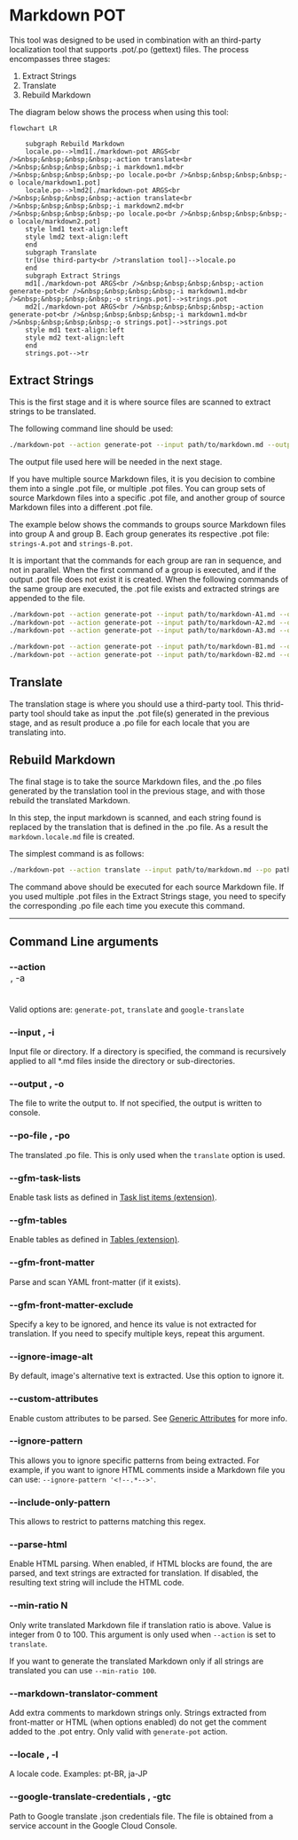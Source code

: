# Markdown POT

This tool was designed to be used in combination with an third-party localization tool that supports .pot/.po (gettext) files.
The process encompasses three stages:

1. Extract Strings
1. Translate
1. Rebuild Markdown

The diagram below shows the process when using this tool:

```mermaid
flowchart LR
   
    subgraph Rebuild Markdown
    locale.po-->lmd1[./markdown-pot ARGS<br />&nbsp;&nbsp;&nbsp;&nbsp;-action translate<br />&nbsp;&nbsp;&nbsp;&nbsp;-i markdown1.md<br />&nbsp;&nbsp;&nbsp;&nbsp;-po locale.po<br />&nbsp;&nbsp;&nbsp;&nbsp;-o locale/markdown1.pot]
    locale.po-->lmd2[./markdown-pot ARGS<br />&nbsp;&nbsp;&nbsp;&nbsp;-action translate<br />&nbsp;&nbsp;&nbsp;&nbsp;-i markdown2.md<br />&nbsp;&nbsp;&nbsp;&nbsp;-po locale.po<br />&nbsp;&nbsp;&nbsp;&nbsp;-o locale/markdown2.pot]
    style lmd1 text-align:left
    style lmd2 text-align:left
    end
    subgraph Translate
    tr[Use third-party<br />translation tool]-->locale.po
    end
    subgraph Extract Strings
    md1[./markdown-pot ARGS<br />&nbsp;&nbsp;&nbsp;&nbsp;-action generate-pot<br />&nbsp;&nbsp;&nbsp;&nbsp;-i markdown1.md<br />&nbsp;&nbsp;&nbsp;&nbsp;-o strings.pot]-->strings.pot
    md2[./markdown-pot ARGS<br />&nbsp;&nbsp;&nbsp;&nbsp;-action generate-pot<br />&nbsp;&nbsp;&nbsp;&nbsp;-i markdown1.md<br />&nbsp;&nbsp;&nbsp;&nbsp;-o strings.pot]-->strings.pot
    style md1 text-align:left
    style md2 text-align:left
    end
    strings.pot-->tr
```

## Extract Strings

This is the first stage and it is where source files are scanned to extract strings to be translated.

The following command line should be used:

```bash
./markdown-pot --action generate-pot --input path/to/markdown.md --output path/to/strings.pot
```

The output file used here will be needed in the next stage.

If you have multiple source Markdown files, it is you decision to combine them into a single .pot file, or multiple .pot files.
You can group sets of source Markdown files into a specific .pot file, and another group of source Markdown files into a different .pot file.

The example below shows the commands to groups source Markdown files into group A and group B.
Each group generates its respective .pot file: `strings-A.pot` and `strings-B.pot`.

It is important that the commands for each group are ran in sequence, and not in parallel.
When the first command of a group is executed, and if the output .pot file does not exist it is created.
When the following commands of the same group are executed, the .pot file exists and extracted strings are appended to the file.

```bash
./markdown-pot --action generate-pot --input path/to/markdown-A1.md --output path/to/strings-A.pot
./markdown-pot --action generate-pot --input path/to/markdown-A2.md --output path/to/strings-A.pot
./markdown-pot --action generate-pot --input path/to/markdown-A3.md --output path/to/strings-A.pot

./markdown-pot --action generate-pot --input path/to/markdown-B1.md --output path/to/strings-B.pot
./markdown-pot --action generate-pot --input path/to/markdown-B2.md --output path/to/strings-B.pot
```

## Translate

The translation stage is where you should use a third-party tool.
This thrid-party tool should take as input the .pot file(s) generated in the previous stage, and as result produce a .po file for each locale that you are translating into.

## Rebuild Markdown

The final stage is to take the source Markdown files, and the .po files generated by the translation tool in the previous stage, and with those rebuild the translated Markdown.

In this step, the input markdown is scanned, and each string found is replaced by the translation that is defined in the .po file.
As a result the `markdown.locale.md` file is created.

The simplest command is as follows:

```bash
./markdown-pot --action translate --input path/to/markdown.md --po path/to/strings.locale.po --output path/to/markdown.locale.md
```

The command above should be executed for each source Markdown file.
If you used multiple .pot files in the Extract Strings stage, you need to specify the corresponding .po file each time you execute this command.

---

## Command Line arguments

### --action <OPTION>, -a <OPTION>

Valid options are: `generate-pot`, `translate` and `google-translate`

### --input <FILE>, -i <FILE>

Input file or directory.
If a directory is specified, the command is recursively applied to all *.md files inside the directory or sub-directories.

### --output <FILE>, -o <FILE>

The file to write the output to.
If not specified, the output is written to console.

### --po-file <FILE>, -po <FILE>

The translated .po file.
This is only used when the `translate` option is used.

### --gfm-task-lists

Enable task lists as defined in [Task list items (extension)](https://github.github.com/gfm/#task-list-items-extension-).

### --gfm-tables

Enable tables as defined in [Tables (extension)](https://github.github.com/gfm/#tables-extension-).

### --gfm-front-matter

Parse and scan YAML front-matter (if it exists).

### --gfm-front-matter-exclude <KEY>

Specify a key to be ignored, and hence its value is not extracted for translation.
If you need to specify multiple keys, repeat this argument.

### --ignore-image-alt

By default, image's alternative text is extracted.
Use this option to ignore it.

### --custom-attributes

Enable custom attributes to be parsed.
See [Generic Attributes](https://github.com/xoofx/markdig/blob/master/src/Markdig.Tests/Specs/GenericAttributesSpecs.md) for more info.

### --ignore-pattern <REGEX>

This allows you to ignore specific patterns from being extracted.
For example, if you want to ignore HTML comments inside a Markdown file you can use: `--ignore-pattern '<!--.*-->'`.

### --include-only-pattern <PATTERN>

This allows to restrict to patterns matching this regex.

### --parse-html

Enable HTML parsing.
When enabled, if HTML blocks are found, the are parsed, and text strings are extracted for translation.
If disabled, the resulting text string will include the HTML code.

### --min-ratio N

Only write translated Markdown file if translation ratio is above.
Value is integer from 0 to 100.
This argument is only used when `--action` is set to `translate`.

If you want to generate the translated Markdown only if all strings are translated you can use `--min-ratio 100`.

### --markdown-translator-comment <STRING>

Add extra comments to markdown strings only.
Strings extracted from front-matter or HTML (when options enabled) do not get the comment added to the .pot entry.
Only valid with `generate-pot` action.

### --locale <STRING>, -l <STRING>

A locale code.
Examples: pt-BR, ja-JP

### --google-translate-credentials <FILE>, -gtc <FILE>

Path to Google translate .json credentials file.
The file is obtained from a service account in the Google Cloud Console.
